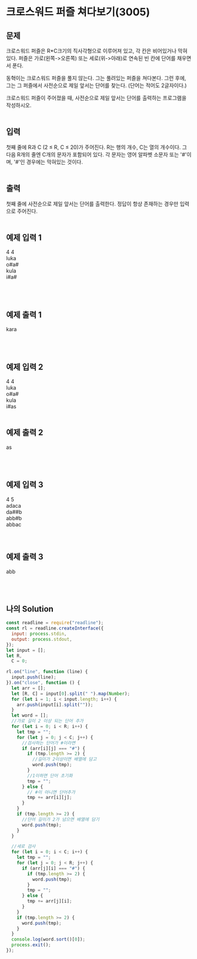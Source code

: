 # 크로스워드 퍼즐 쳐다보기(3005)

## 문제

크로스워드 퍼즐은 R\*C크기의 직사각형으로 이루어져 있고, 각 칸은 비어있거나 막혀있다. 퍼즐은 가로(왼쪽->오른쪽) 또는 세로(위->아래)로 연속된 빈 칸에 단어를 채우면서 푼다.

동혁이는 크로스워드 퍼즐을 풀지 않는다. 그는 풀려있는 퍼즐을 쳐다본다. 그런 후에, 그는 그 퍼즐에서 사전순으로 제일 앞서는 단어를 찾는다. (단어는 적어도 2글자이다.)

크로스워드 퍼즐이 주어졌을 때, 사전순으로 제일 앞서는 단어를 출력하는 프로그램을 작성하시오.
<br/>
<br/>

## 입력

첫째 줄에 R과 C (2 ≤ R, C ≤ 20)가 주어진다. R는 행의 개수, C는 열의 개수이다. 그 다음 R개의 줄엔 C개의 문자가 포함되어 있다. 각 문자는 영어 알파벳 소문자 또는 '#'이며, '#'인 경우에는 막혀있는 것이다.
<br/>
<br/>

## 출력

첫째 줄에 사전순으로 제일 앞서는 단어를 출력한다. 정답이 항상 존재하는 경우만 입력으로 주어진다.
<br/>
<br/>

## 예제 입력 1

4 4<br/>
luka<br/>
o#a#<br/>
kula<br/>
i#a#

<br/>
<br/>

## 예제 출력 1

kara

<br/>
<br/>

## 예제 입력 2

4 4<br/>
luka<br/>
o#a#<br/>
kula<br/>
i#as
<br/>
<br/>

## 예제 출력 2

as

<br/>
<br/>

## 예제 입력 3

4 5<br/>
adaca<br/>
da##b<br/>
abb#b<br/>
abbac<br/>
<br/>
<br/>

## 예제 출력 3

abb

<br/>
<br/>

## 나의 Solution

```javascript
const readline = require("readline");
const rl = readline.createInterface({
  input: process.stdin,
  output: process.stdout,
});
let input = [];
let R,
  C = 0;

rl.on("line", function (line) {
  input.push(line);
}).on("close", function () {
  let arr = [];
  let [R, C] = input[0].split(" ").map(Number);
  for (let i = 1; i < input.length; i++) {
    arr.push(input[i].split(""));
  }
  let word = [];
  //가로 길이 2 이상 되는 단어 추가
  for (let i = 0; i < R; i++) {
    let tmp = "";
    for (let j = 0; j < C; j++) {
      //검사하는 단어가 #이라면
      if (arr[i][j] === "#") {
        if (tmp.length >= 2) {
          //길이가 2이상이면 배열에 담고
          word.push(tmp);
        }
        //1이하면 단어 초기화
        tmp = "";
      } else {
        // #이 아니면 단어추가
        tmp += arr[i][j];
      }
    }
    if (tmp.length >= 2) {
      //단어 길이가 2가 넘으면 배열에 담기
      word.push(tmp);
    }
  }

  //세로 검사
  for (let i = 0; i < C; i++) {
    let tmp = "";
    for (let j = 0; j < R; j++) {
      if (arr[j][i] === "#") {
        if (tmp.length >= 2) {
          word.push(tmp);
        }
        tmp = "";
      } else {
        tmp += arr[j][i];
      }
    }
    if (tmp.length >= 2) {
      word.push(tmp);
    }
  }
  console.log(word.sort()[0]);
  process.exit();
});
```
